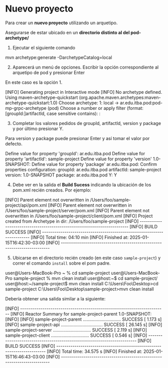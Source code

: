 # Nuevo proyecto

Para crear un **nuevo proyecto** utilizando un arquetipo.

<warning>
    <p>
        Asegurarse de estar ubicado en un <b>directorio distinto al del pod-archetype/</b>
    </p>
</warning>

1. Ejecutar el siguiente comando

<code-block lang="console">mvn archetype:generate -DarchetypeCatalog=local
</code-block>

2. Aparecerá un menú de opciones. Escribir la opción correspondiente al arquetipo de <shortcut>pod</shortcut>
y presionar <shortcut>Enter</shortcut>

En este caso es la opción <shortcut>1</shortcut>.

<code-block lang="console">
[INFO] Generating project in Interactive mode
[INFO] No archetype defined. Using maven-archetype-quickstart (org.apache.maven.archetypes:maven-archetype-quickstart:1.0)
Choose archetype:
1: local -> ar.edu.itba.pod:pod-mp-grpc-archetype (pod)
Choose a number or apply filter (format: [groupId:]artifactId, case sensitive contains): : 
</code-block>

3. Completar los valores pedidos de groupId, artifactId, version y package y por último presionar <shortcut>Y</shortcut>.

Para version y package puede presionar <shortcut>Enter</shortcut> y así tomar el valor por defecto.

<code-block lang="console">
Define value for property 'groupId': ar.edu.itba.pod
Define value for property 'artifactId': sample-project
Define value for property 'version' 1.0-SNAPSHOT: 
Define value for property 'package' ar.edu.itba.pod: 
Confirm properties configuration:
groupId: ar.edu.itba.pod
artifactId: sample-project
version: 1.0-SNAPSHOT
package: ar.edu.itba.pod
 Y: Y
</code-block>

4. Debe ver en la salida el **Build Sucess** indicando la ubicación de los pom.xml recién creados. Por ejemplo:

<code-block lang="console">
[INFO] Parent element not overwritten in /Users/foo/sample-project/api/pom.xml
[INFO] Parent element not overwritten in /Users/foo/sample-project/server/pom.xml
[INFO] Parent element not overwritten in /Users/foo/sample-project/client/pom.xml
[INFO] Project created from Archetype in dir: /Users/foo/sample-project
[INFO] ------------------------------------------------------------------------
[INFO] BUILD SUCCESS
[INFO] ------------------------------------------------------------------------
[INFO] Total time:  04:10 min
[INFO] Finished at: 2025-01-15T16:42:30-03:00
[INFO] ------------------------------------------------------------------------
</code-block>

5. Ubicarse en el directorio recién creado (en este caso <code>sample-project</code>) 
y correr el comando <code>install</code> sobre el pom padre.

<tabs>
    <tab id="macos-new-project" title="macOS">
        <code-block lang="console">
            user@Users-MacBook-Pro ~ % cd sample-project 
            user@Users-MacBook-Pro sample-project % mvn clean install
        </code-block>
    </tab>
    <tab id="linux-new-project" title="Linux">
        <code-block lang="console">
            user@host:~$ cd sample-project/
            user@host:~/sample-project$ mvn clean install
        </code-block>
    </tab>
    <tab id="windows-new-project" title="Windows">
        <code-block lang="console">
            C:\Users\Foo\Desktop>cd sample-project
            C:\Users\Foo\Desktop\sample-project>mvn clean install
        </code-block>
    </tab>
</tabs>

Debería obtener una salida similar a la siguiente:

<code-block lang="console">
[INFO] ------------------------------------------------------------------------
[INFO] Reactor Summary for sample-project-parent 1.0-SNAPSHOT:
[INFO]
[INFO] sample-project-parent .............................. SUCCESS [  1.173 s]
[INFO] sample-project-api ................................. SUCCESS [ 26.145 s]
[INFO] sample-project-server .............................. SUCCESS [  2.119 s]
[INFO] sample-project-client .............................. SUCCESS [  0.546 s]
[INFO] ------------------------------------------------------------------------
[INFO] BUILD SUCCESS
[INFO] ------------------------------------------------------------------------
[INFO] Total time:  34.575 s
[INFO] Finished at: 2025-01-15T16:46:43-03:00
[INFO] ------------------------------------------------------------------------
</code-block>